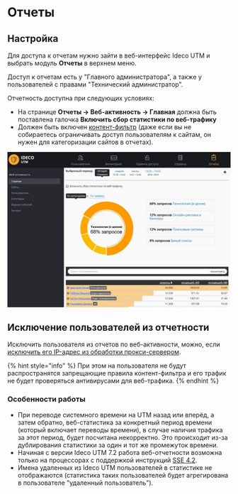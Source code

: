 # Отчеты

## Настройка

Для доступа к отчетам нужно зайти в веб-интерфейс Ideco UTM и выбрать модуль **Отчеты** в верхнем меню.

Доступ к отчетам есть у "Главного администратора", а также у пользователей с правами "Технический администратор".

Отчетность доступна при следующих условиях:

* На странице **Отчеты -&gt; Веб-активность -&gt; Главная** должна быть поставлена галочка **Включить сбор статистики по веб-трафику**
* Должен быть включен [контент-фильтр](pravila_dostupa/kontent-filtr/) \(даже если вы не собираетесь ограничивать доступ пользователям к сайтам, он нужен для категоризации сайтов в отчетах\).

![](.gitbook/assets/7110831.jpg)

## Исключение пользователей из отчетности

Исключить пользователя из отчетов по веб-активности, можно, если [исключить его IP-адрес из обработки прокси-сервером](servisy/proksi/isklyuchit_ip-adresa_iz_obrabotki_proksi-serverom.md).

{% hint style="info" %}
При этом на пользователя не будут распространятся запрещающие правила контент-фильтра и его трафик не будет проверяться антивирусами для веб-трафика.
{% endhint %}

### Особенности работы

* При переводе системного времени на UTM назад или вперёд, а затем обратно, веб-статистика за конкретный период времени \(который включает переводы времени\), в случае наличия трафика за этот период, будет посчитана некорректно. Это происходит из-за дублирования статистики за один и тот же промежуток времени.
* Начиная с версии Ideco UTM 7.2 работа веб-отчетности возможна только на процессорах с поддержкой инструкций [SSE 4.2](https://ru.wikipedia.org/wiki/SSE4).
* Имена удаленных из Ideco UTM пользователей в статистике не отображаются \(статистика таких пользователей будет агрегирована в пользователе "удаленный пользователь"\).

